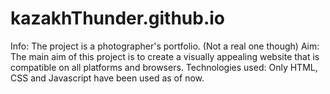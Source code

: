 # kazakhThunder.github.io
Info: The project is a photographer's portfolio. (Not a real one though)
Aim: The main aim of this project is to create a visually appealing website that is compatible on all platforms and browsers.
Technologies used: Only HTML, CSS and Javascript have been used as of now.


